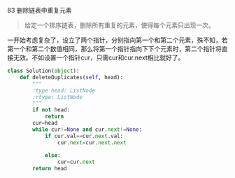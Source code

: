 83 删除链表中重复元素

> 给定一个排序链表，删除所有重复的元素，使得每个元素只出现一次。

一开始考虑复杂了，设立了两个指针，分别指向第一个和第二个元素，殊不知，若第一个和第二个数值相同，那么将第一个指针指向下下个元素时，第二个指针将直接无效。不如设置一个指针cur，只需cur和cur.next相比就好了。

```python
class Solution(object):
    def deleteDuplicates(self, head):
        """
        :type head: ListNode
        :rtype: ListNode
        """
        if not head:
            return 
        cur=head
        while cur!=None and cur.next!=None:
            if cur.val==cur.next.val:
                cur.next=cur.next.next
                
            else:
                cur=cur.next
        return head
```

